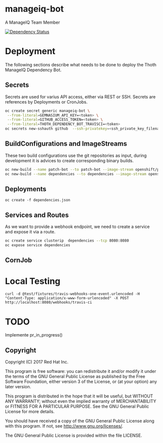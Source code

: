 # manageiq-bot
A ManageIQ Team Member

[![Dependency Status](https://gemnasium.com/badges/github.com/goern/manageiq-bot.svg)](https://gemnasium.com/github.com/goern/manageiq-bot)

# Deployment

The following sections describe what needs to be done to deploy the Thoth ManageIQ Dependency Bot.

## Secrets

Secrets are used for varius API access, either via REST or SSH. Secrets are references by Deployments or CronJobs.

```bash
oc create secret generic manageiq-bot \
 --from-literal=GEMNASIUM_API_KEY=<token> \
 --from-literal=GITHUB_ACCESS_TOKEN=<token> \
 --from-literal=THOTH_DEPENDENCY_BOT_TRAVISCI=<token>
oc secrets new-sshauth github  --ssh-privatekey=<ssh_private_key_filename>
```

## BuildConfigurations and ImageStreams

These two build configurations use the git repositories as input, during development it is advices to create corresponding binary builds.

```bash
oc new-build --name patch-bot --to patch-bot --image-stream openshift/python:3.5 https://github.com/goern/manageiq-bot
oc new-build --name dependencies --to dependencies --image-stream openshift/python:3.5 https://github.com/goern/manageiq-bot
```

## Deployments

`oc create -f dependencies.json`

## Services and Routes

As we want to provide a webhook endpoint, we need to create a service and expose it via a route.

```bash
oc create service clusterip  dependencies --tcp 8080:8080
oc expose service dependencies
```

## CornJob

# Local Testing

`curl -d @test/fixtures/travis-webhooks-one-event.urlencoded -H "Content-Type: application/x-www-form-urlencoded" -X POST http://localhost:8080/webhooks/travis-ci`

# TODO

Implemente pr_in_progress()

## Copyright

Copyright (C) 2017 Red Hat Inc.

This program is free software: you can redistribute it and/or modify
it under the terms of the GNU General Public License as published by
the Free Software Foundation, either version 3 of the License, or
(at your option) any later version.

This program is distributed in the hope that it will be useful,
but WITHOUT ANY WARRANTY; without even the implied warranty of
MERCHANTABILITY or FITNESS FOR A PARTICULAR PURPOSE.  See the
GNU General Public License for more details.

You should have received a copy of the GNU General Public License
along with this program. If not, see <http://www.gnu.org/licenses/>.

The GNU General Public License is provided within the file LICENSE.